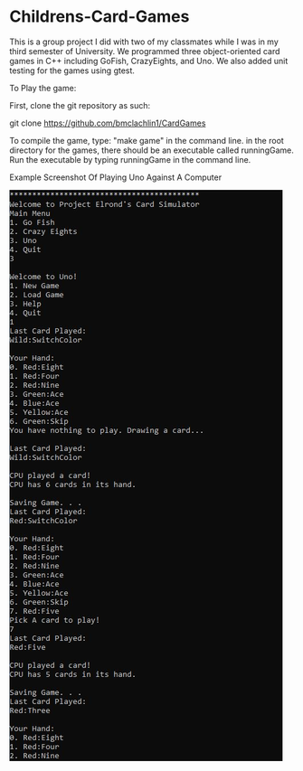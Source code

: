 # Childrens-Card-Games

This is a group project I did with two of my classmates while I was in my third semester of University.
We programmed three object-oriented card games in C++ including GoFish, CrazyEights, and Uno. 
We also added unit testing for the games using gtest.

To Play the game:

First, clone the git repository as such:

git clone https://github.com/bmclachlin1/CardGames

To compile the game, type: "make game" in the command line. in the root directory for the games, 
there should be an executable called runningGame. Run the executable by typing runningGame in the 
command line.

Example Screenshot Of Playing Uno Against A Computer

<img src="/imgs/PlayGame.JPG">

